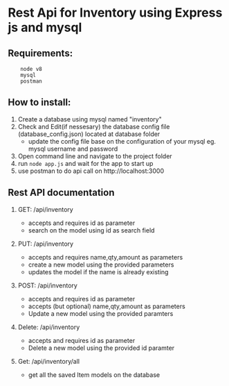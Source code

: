 # Rest Api for Inventory using Express js and mysql

## Requirements:
```
    node v8
    mysql
    postman
```

## How to install:

1. Create a database using mysql named "inventory"
2. Check and Edit(if nessesary) the database config file (database_config.json) located at database folder
    - update the config file base on the configuration of your mysql eg. mysql username and password
3. Open command line and navigate to the project folder
4. run ``` node app.js ``` and wait for the app to start up
5. use postman to do api call on http://localhost:3000

## Rest API documentation
1. GET: /api/inventory
    - accepts and requires id as parameter
    - search on the model using id as search field

2. PUT: /api/inventory
    - accepts and requires name,qty,amount as parameters
    - create a new model using the provided parameters 
    - updates the model if the name is already existing

3. POST: /api/inventory
    - accepts and requires id as parameter
    - accepts (but optional) name,qty,amount as parameters
    - Update a new model using the provided paramters 

4. Delete: /api/inventory
    - accepts and requires id as parameter
    - Delete a new model using the provided id paramter

5. Get: /api/inventory/all
    - get all the saved Item models on the database
